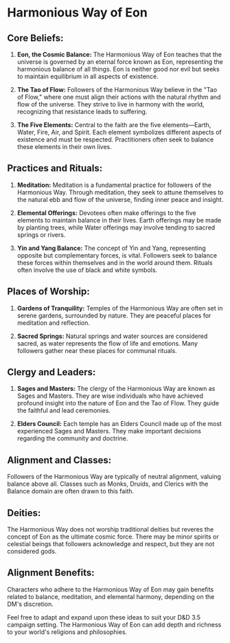 # Harmonious Way of Eon

## Core Beliefs:

1. **Eon, the Cosmic Balance:** The Harmonious Way of Eon teaches that the universe is governed by an eternal force known as Eon, representing the harmonious balance of all things. Eon is neither good nor evil but seeks to maintain equilibrium in all aspects of existence.

2. **The Tao of Flow:** Followers of the Harmonious Way believe in the "Tao of Flow," where one must align their actions with the natural rhythm and flow of the universe. They strive to live in harmony with the world, recognizing that resistance leads to suffering.

3. **The Five Elements:** Central to the faith are the five elements—Earth, Water, Fire, Air, and Spirit. Each element symbolizes different aspects of existence and must be respected. Practitioners often seek to balance these elements in their own lives.

## Practices and Rituals:

1. **Meditation:** Meditation is a fundamental practice for followers of the Harmonious Way. Through meditation, they seek to attune themselves to the natural ebb and flow of the universe, finding inner peace and insight.

2. **Elemental Offerings:** Devotees often make offerings to the five elements to maintain balance in their lives. Earth offerings may be made by planting trees, while Water offerings may involve tending to sacred springs or rivers.

3. **Yin and Yang Balance:** The concept of Yin and Yang, representing opposite but complementary forces, is vital. Followers seek to balance these forces within themselves and in the world around them. Rituals often involve the use of black and white symbols.

## Places of Worship:

1. **Gardens of Tranquility:** Temples of the Harmonious Way are often set in serene gardens, surrounded by nature. They are peaceful places for meditation and reflection.

2. **Sacred Springs:** Natural springs and water sources are considered sacred, as water represents the flow of life and emotions. Many followers gather near these places for communal rituals.

## Clergy and Leaders:

1. **Sages and Masters:** The clergy of the Harmonious Way are known as Sages and Masters. They are wise individuals who have achieved profound insight into the nature of Eon and the Tao of Flow. They guide the faithful and lead ceremonies.

2. **Elders Council:** Each temple has an Elders Council made up of the most experienced Sages and Masters. They make important decisions regarding the community and doctrine.

## Alignment and Classes:

Followers of the Harmonious Way are typically of neutral alignment, valuing balance above all. Classes such as Monks, Druids, and Clerics with the Balance domain are often drawn to this faith.

## Deities:

The Harmonious Way does not worship traditional deities but reveres the concept of Eon as the ultimate cosmic force. There may be minor spirits or celestial beings that followers acknowledge and respect, but they are not considered gods.

## Alignment Benefits:

Characters who adhere to the Harmonious Way of Eon may gain benefits related to balance, meditation, and elemental harmony, depending on the DM's discretion.

Feel free to adapt and expand upon these ideas to suit your D&D 3.5 campaign setting. The Harmonious Way of Eon can add depth and richness to your world's religions and philosophies.
